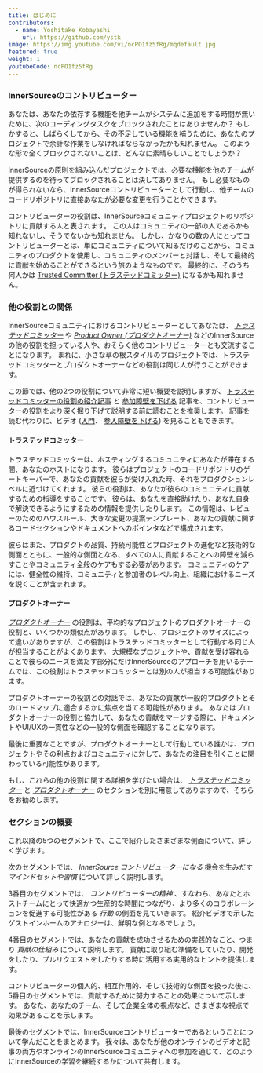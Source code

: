 ```yaml
---
title: はじめに
contributors:
  - name: Yoshitake Kobayashi
    url: https://github.com/ystk
image: https://img.youtube.com/vi/ncPO1fz5fRg/mqdefault.jpg
featured: true
weight: 1
youtubeCode: ncPO1fz5fRg
---
```

<div class="sect2">
<h3 id="_innersourceのコントリビューター">InnerSourceのコントリビューター</h3>
<div class="paragraph">
<p>あなたは、あなたの依存する機能を他チームがシステムに追加をする時間が無いために、次のコーディングタスクをブロックされたことはありませんか？
もしかすると、しばらくしてから、その不足している機能を補うために、あなたのプロジェクトで余計な作業をしなければならなかったかも知れません。
このような形で全くブロックされないことは、どんなに素晴らしいことでしょうか？</p>
</div>
<div class="paragraph">
<p>InnerSourceの原則を組み込んだプロジェクトでは、必要な機能を他のチームが提供するのを待ってブロックされることは決してありません。
もし必要なものが得られないなら、InnerSourceコントリビューターとして行動し、他チームのコードリポジトリに直接あなたが必要な変更を行うことかできます。</p>
</div>
<div class="paragraph">
<p>コントリビューターの役割は、InnerSourceコミュニティプロジェクトのリポジトリに貢献する人と表されます。
この人はコミュニティの一部の人であるかも知れないし、そうでないかも知れません。
しかし、かなりの数の人にとってコントリビューターとは、単にコミュニティについて知るだけのことから、コミュニティのプロダクトを使用し、コミュニティのメンバーと対話し、そして最終的に貢献を始めることができるという旅のようなものです。
最終的に、そのうち何人かは <a href="https://innersourcecommons.net/learn/learning-path/trusted-committer/01">Trusted Committer (トラステッドコミッター)</a> になるかも知れません。</p>
</div>
</div>
<div class="sect2">
<h3 id="_他の役割との関係">他の役割との関係</h3>
<div class="paragraph">
<p>InnerSourceコミュニティにおけるコントリビューターとしてあなたは、 <a href="https://innersourcecommons.net/learn/learning-path/trusted-committer/01"><em>トラステッドコミッター</em></a> や <a href="https://innersourcecommons.net/learn/learning-path/product-owner/01"><em>Product Owner (プロダクトオーナー)</em></a> などのInnerSourceの他の役割を担っている人や、おそらく他のコントリビューターとも交流することになります。
まれに、小さな草の根スタイルのプロジェクトでは、トラステッドコミッターとプロダクトオーナーなどの役割は同じ人が行うことができます。</p>
</div>
<div class="paragraph">
<p>この節では、他の2つの役割について非常に短い概要を説明しますが、 <a href="https://innersourcecommons.net/learn/learning-path/trusted-committer/01">トラステッドコミッターの役割の紹介記事</a> と <a href="https://innersourcecommons.net/learn/learning-path/trusted-committer/05/">参加障壁を下げる</a> 記事を、コントリビューターの役割をより深く掘り下げて説明する前に読むことを推奨します。
記事を読む代わりに、ビデオ (<a href="https://innersourcecommons.net/learn/learning-path/trusted-committer/01">入門</a>、 <a href="https://innersourcecommons.net/learn/learning-path/trusted-committer/05/">参入障壁を下げる</a>) を見ることもできます。</p>
</div>
<div class="sect3">
<h4 id="_トラステッドコミッター">トラステッドコミッター</h4>
<div class="paragraph">
<p>トラステッドコミッターは、ホスティングするコミュニティにあなたが滞在する間、あなたのホストになります。
彼らはプロジェクトのコードリポジトリのゲートキーパーで、あなたの貢献を彼らが受け入れた時、それをプロダクションレベルに近づけてくれます。
彼らの役割は、あなたが彼らのコミュニティに貢献するための指導をすることです。
彼らは、あなたを直接助けたり、あなた自身で解決できるようにするための情報を提供したりします。
この情報は、レビューのためのハウスルール、大きな変更の提案テンプレート、あなたの貢献に関するコードセクションやドキュメントへのポインタなどで構成されます。</p>
</div>
<div class="paragraph">
<p>彼らはまた、プロダクトの品質、持続可能性とプロジェクトの進化など技術的な側面とともに、一般的な側面となる、すべての人に貢献することへの障壁を減らすことやコミュニティ全般のケアもする必要があります。
コミュニティのケアには、健全性の維持、コミュニティと参加者のレベル向上、組織におけるニーズを説くことが含まれます。</p>
</div>
</div>
<div class="sect3">
<h4 id="_プロダクトオーナー">プロダクトオーナー</h4>
<div class="paragraph">
<p><a href="https://innersourcecommons.net/learn/learning-path/product-owner/01"><em>プロダクトオーナー</em></a> の役割は、平均的なプロジェクトのプロダクトオーナーの役割と、いくつかの類似点があります。
しかし、プロジェクトのサイズによって違いがありますが、この役割はトラステッドコミッターとして行動する同じ人が担当することがよくあります。
大規模なプロジェクトや、貢献を受け容れることで彼らのニーズを満たす部分にだけInnerSourceのアプローチを用いるチームでは、この役割はトラステッドコミッターとは別の人が担当する可能性があります。</p>
</div>
<div class="paragraph">
<p>プロダクトオーナーの役割との対話では、あなたの貢献が一般的プロダクトとそのロードマップに適合するかに焦点を当てる可能性があります。
あなたはプロダクトオーナーの役割と協力して、あなたの貢献をマージする際に、ドキュメントやUI/UXの一貫性などの一般的な側面を確認することになります。</p>
</div>
<div class="paragraph">
<p>最後に重要なことですが、プロダクトオーナーとして行動している誰かは、プロジェクトやその利点およびコミュニティに対して、あなたの注目を引くことに関わっている可能性があります。</p>
</div>
<div class="paragraph">
<p>もし、これらの他の役割に関する詳細を学びたい場合は、 <a href="https://innersourcecommons.net/learn/learning-path/trusted-committer/01"><em>トラステッドコミッター</em></a> と <a href="https://innersourcecommons.net/learn/learning-path/product-owner/01"><em>プロダクトオーナー</em></a> のセクションを別に用意してありますので、そちらをお勧めします。</p>
</div>
</div>
</div>
<div class="sect2">
<h3 id="_セクションの概要">セクションの概要</h3>
<div class="paragraph">
<p>これ以降の5つのセグメントで、ここで紹介したさまざまな側面について、詳しく学びます。</p>
</div>
<div class="paragraph">
<p>次のセグメントでは、 <em>InnerSource コントリビューターになる</em> 機会を生みだす <em>マインドセットや習慣</em> について詳しく説明します。</p>
</div>
<div class="paragraph">
<p>3番目のセグメントでは、 <em>コントリビューターの精神</em> 、すなわち、あなたとホストチームにとって快適かつ生産的な時間につながり、より多くのコラボレーションを促進する可能性がある <em>行動</em> の側面を見ていきます。
紹介ビデオで示したゲストインホームのアナロジーは、鮮明な例となるでしょう。</p>
</div>
<div class="paragraph">
<p>4番目のセグメントでは、あなたの貢献を成功させるための実践的なこと、つまり <em>貢献の仕組み</em> について説明します。
貢献に取り組む準備をしていたり、開発をしたり、プルリクエストをしたりする時に活用する実用的なヒントを提供します。</p>
</div>
<div class="paragraph">
<p>コントリビューターの個人的、相互作用的、そして技術的な側面を扱った後に、5番目のセグメントでは、貢献するために努力することの効果について示します。
あなた、あなたのチーム、そして企業全体の視点など、さまざまな視点で効果があることを示します。</p>
</div>
<div class="paragraph">
<p>最後のセグメントでは、InnerSourceコントリビューターであるということについて学んだことをまとめます。
我々は、あなたが他のオンラインのビデオと記事の両方やオンラインのInnerSourceコミュニティへの参加を通じて、どのようにInnerSourceの学習を継続するかについて共有します。</p>
</div>
</div>
<!--- This file autogenerated from https://github.com/InnerSourceCommons/InnerSourceLearningPath/blob/master/scripts -->